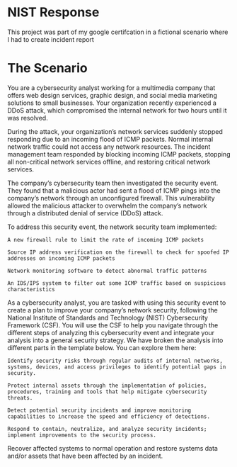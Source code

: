 # NIST Response 
This project was part of my google certifcation in a fictional scenario where I had to create incident report


# The Scenario
You are a cybersecurity analyst working for a multimedia company that offers web design services, graphic design, and social media marketing solutions to small businesses. Your organization recently experienced a DDoS attack, which compromised the internal network for two hours until it was resolved.

During the attack, your organization’s network services suddenly stopped responding due to an incoming flood of ICMP packets. Normal internal network traffic could not access any network resources. The incident management team responded by blocking incoming ICMP packets, stopping all non-critical network services offline, and restoring critical network services. 

The company’s cybersecurity team then investigated the security event. They found that a malicious actor had sent a flood of ICMP pings into the company’s network through an unconfigured firewall. This vulnerability allowed the malicious attacker to overwhelm the company’s network through a distributed denial of service (DDoS) attack. 

To address this security event, the network security team implemented: 

    A new firewall rule to limit the rate of incoming ICMP packets

    Source IP address verification on the firewall to check for spoofed IP addresses on incoming ICMP packets

    Network monitoring software to detect abnormal traffic patterns

    An IDS/IPS system to filter out some ICMP traffic based on suspicious characteristics

As a cybersecurity analyst, you are tasked with using this security event to create a plan to improve your company’s network security, following the National Institute of Standards and Technology (NIST) Cybersecurity Framework (CSF). You will use the CSF to help you navigate through the different steps of analyzing this cybersecurity event and integrate your analysis into a general security strategy. We have broken the analysis into different parts in the template below. You can explore them here:

    Identify security risks through regular audits of internal networks, systems, devices, and access privileges to identify potential gaps in security. 

    Protect internal assets through the implementation of policies, procedures, training and tools that help mitigate cybersecurity threats. 

    Detect potential security incidents and improve monitoring capabilities to increase the speed and efficiency of detections. 

    Respond to contain, neutralize, and analyze security incidents; implement improvements to the security process. 

Recover affected systems to normal operation and restore systems data and/or assets that have been affected by an incident. 
